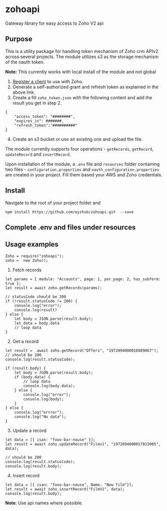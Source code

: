 # zohoapi

Gateway library for easy access to Zoho V2 api

## Purpose

This is a utility package for handling token mechanism of Zoho crm APIv2 across several projects. The module utilizes s3 as the storage mechanism of the oauth token.

**Note:** This currently works with local install of the module and not global

1. [Register a client](https://www.zoho.com/crm/developer/docs/server-side-sdks/node-js.html#Register_Zoho_Client) to use with Zoho.
2. Generate a self-authorized grant and refresh token as explained in the above link.
3. Create a fill `zoho_token.json` with the following content and add the result you get in step 2.

```
{
	"access_token": "########",
	"expires_in": #######,
	"refresh_token":"##########"
}
```

4. Create an s3 bucket or use an existing one and upload the file.

The module currently supports four operations - `getRecords`, `getRecord`, `updateRecord` and `insertRecord`.

Upon installation of the module, a `.env` file and `resources` folder containing two files - `configuration.properties` and `oauth_configuration.properties` are created in your project. Fill them based your AWS and Zoho credentials.

## Install

Navigate to the root of your project folder and

```
npm install https://github.com/eyzhub/zohoapi.git  --save
```

## Complete .env and files under resources

## Usage examples

```
Zoho = require("zohoapi");
zoho =  new Zoho();
```

1. Fetch records

```
let params = { module: "Accounts", page: 1, per_page: 2, has_subform: true };
let result = await zoho.getRecords(params);

// statusCode should be 200
if (!result.statusCode != 200) {
	console.log("error");
	console.log(result)
} else {
	let body = JSON.parse(result.body);
	let data = body.data
	// loop data
}

```

2. Get a record

```
let result =  await zoho.getRecord("Offers", "1972094000016989067");
// should be 200
console.log(result.statusCode);

if (result.body) {
	let body = JSON.parse(result.body);
	if (body.data) {
		// loop data
		console.log(body.data);
	} else {
		console.log("error");
		console.log(body);
	}
} else {
	console.log("errror");
	console.log("No data");
}

```

3. Update a record

```
let data = [{ isan: "fooo-bar-nouse" }];
let result = await zoho.updateRecord("Filmv1", "1972094000017015005", data);

// should be 200
console.log(result.statusCode);
console.log(result.body);
```

4. Insert record

```
let data = [{ isan: "fooo-bar-nouse", Name: "New film"}];
let result = await zoho.insertRecord("FilmV1", data);
console.log(result.body);
```

**Note**: Use api names where possible.
